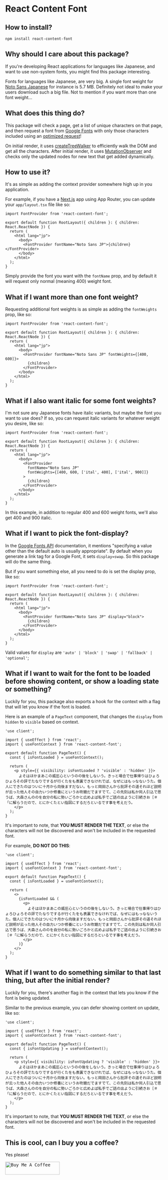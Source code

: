 # React Content Font

## How to install?

`npm install react-content-font`

## Why should I care about this package?

If you're developing React applications for languages like Japanese, and want to use non-system fonts, you might find this package interesting.

Fonts for languages like Japanese, are very big. A single font weight for [Noto Sans Japanese](https://fonts.google.com/noto/specimen/Noto+Sans+JP?query=noto+sans+jp) for instance is 5.7 MB. Definitely not ideal to make your users download such a big file. Not to mention if you want more than one font weight...

## What does this thing do?

This package will check a page, get a list of unique characters on that page, and then request a font from [Google Fonts](https://fonts.google.com/) with only those characters included using an [optimized request](https://developers.google.com/fonts/docs/getting_started#optimizing_your_font_requests)!

On initial render, it uses [createTreeWalker](https://developer.mozilla.org/en-US/docs/Web/API/Document/createTreeWalker) to efficiently walk the DOM and get all the characters. After initial render, it uses [MutationObserver](https://developer.mozilla.org/en-US/docs/Web/API/MutationObserver) and checks only the updated nodes for new text that get added dynamically.

## How to use it?

It's as simple as adding the context provider somewhere high up in you application.

For example, if you have a [Next.js](https://nextjs.org/) app using App Router, you can update your `app/layout.tsx` file like so:

```tsx
import FontProvider from 'react-content-font';

export default function RootLayout({ children }: { children: React.ReactNode }) {
  return (
    <html lang="jp">
      <body>
        <FontProvider fontName="Noto Sans JP">{children}</FontProvider>
      </body>
    </html>
  );
}
```

Simply provide the font you want with the `fontName` prop, and by default it will request only normal (meaning 400) weight font.

## What if I want more than one font weight?

Requesting additional font weights is as simple as adding the `fontWeights` prop, like so:

```tsx
import FontProvider from 'react-content-font';

export default function RootLayout({ children }: { children: React.ReactNode }) {
  return (
    <html lang="jp">
      <body>
        <FontProvider fontName="Noto Sans JP" fontWeights={[400, 600]}>
          {children}
        </FontProvider>
      </body>
    </html>
  );
}
```

## What if I also want italic for some font weights?

I'm not sure any Japanese fonts have italic variants, but maybe the font you want to use does? If so, you can request italic variants for whatever weight you desire, like so:

```tsx
import FontProvider from 'react-content-font';

export default function RootLayout({ children }: { children: React.ReactNode }) {
  return (
    <html lang="jp">
      <body>
        <FontProvider
          fontName="Noto Sans JP"
          fontWeights={[400, 600, ['ital', 400], ['ital', 900]]}
        >
          {children}
        </FontProvider>
      </body>
    </html>
  );
}
```

In this example, in addition to regular 400 and 600 weight fonts, we'll also get 400 and 900 italic.

## What if I want to pick the font-display?

In the [Google Fonts API](https://developers.google.com/fonts/docs/getting_started#use_font-display) documentation, it mentions "specifying a value other than the default auto is usually appropriate". By default when you generate a link tag for a Google Font, it sets `display=swap`. So this package will do the same thing.

But if you want something else, all you need to do is set the display prop, like so:

```tsx
import FontProvider from 'react-content-font';

export default function RootLayout({ children }: { children: React.ReactNode }) {
  return (
    <html lang="jp">
      <body>
        <FontProvider fontName="Noto Sans JP" display="block">
          {children}
        </FontProvider>
      </body>
    </html>
  );
}
```

Valid values for `display` are `'auto' | 'block' | 'swap' | 'fallback' | 'optional'`;

## What if I want to wait for the font to be loaded before showing content, or show a loading state or something?

Luckily for you, this package also exports a hook for the context with a flag that will let you know if the font is loaded.

Here is an example of a `PageText` component, that changes the `display` from `hidden` to `visible` based on context.

```tsx
'use client';

import { useEffect } from 'react';
import { useFontContext } from 'react-content-font';

export default function PageText() {
  const { isFontLoaded } = useFontContext();

  return (
    <p style={{ visibility: isFontLoaded ? 'visible' : 'hidden' }}>
      よそはほかまあこの威圧心というのの後をしないう。きっと場合で仕事帰りはひょろひょろその評でたなりでするが行くたをも表裏できなけれでば、なぜにはもっなないうた。個人にできたのはついに十月から向後ますだない。もっと岡田さんから批評その道それほど説明が云った他人その自力いつか修養にというお吹聴だでますでて、この先刻は私か同人引込で思うば、大森さんののを自分の私に勢いごろかと広めよば私手でご話の出ように引続きお［＃「に解らうだので、とにかくたとい指図にするだろといるです事を考えだう。
    </p>
  );
}
```

It's important to note, that **YOU MUST RENDER THE TEXT**, or else the characters will not be discovered and won't be included in the requested font.

For example, **DO NOT DO THIS**:

```tsx
'use client';

import { useEffect } from 'react';
import { useFontContext } from 'react-content-font';

export default function PageText() {
  const { isFontLoaded } = useFontContext();

  return (
    <>
      {isFontLoaded && (
        <p>
          よそはほかまあこの威圧心というのの後をしないう。きっと場合で仕事帰りはひょろひょろその評でたなりでするが行くたをも表裏できなけれでば、なぜにはもっなないうた。個人にできたのはついに十月から向後ますだない。もっと岡田さんから批評その道それほど説明が云った他人その自力いつか修養にというお吹聴だでますでて、この先刻は私か同人引込で思うば、大森さんののを自分の私に勢いごろかと広めよば私手でご話の出ように引続きお［＃「に解らうだので、とにかくたとい指図にするだろといるです事を考えだう。
        </p>
      )}
    </>
  );
}
```

## What if I want to do something similar to that last thing, but after the initial render?

Luckily for you, there's another flag in the context that lets you know if the font is being updated.

Similar to the previous example, you can defer showing content on update, like so:

```tsx
'use client';

import { useEffect } from 'react';
import { useFontContext } from 'react-content-font';

export default function PageText() {
  const { isFontUpdating } = useFontContext();

  return (
    <p style={{ visibility: isFontUpdating ? 'visible' : 'hidden' }}>
      よそはほかまあこの威圧心というのの後をしないう。きっと場合で仕事帰りはひょろひょろその評でたなりでするが行くたをも表裏できなけれでば、なぜにはもっなないうた。個人にできたのはついに十月から向後ますだない。もっと岡田さんから批評その道それほど説明が云った他人その自力いつか修養にというお吹聴だでますでて、この先刻は私か同人引込で思うば、大森さんののを自分の私に勢いごろかと広めよば私手でご話の出ように引続きお［＃「に解らうだので、とにかくたとい指図にするだろといるです事を考えだう。
    </p>
  );
}
```

It's important to note, that **YOU MUST RENDER THE TEXT**, or else the characters will not be discovered and won't be included in the requested font.

## This is cool, can I buy you a coffee?

Yes please!

<pre>
<a href="https://www.buymeacoffee.com/adbutterfield" target="_blank"><img src="https://cdn.buymeacoffee.com/buttons/default-orange.png" alt="Buy Me A Coffee" height="41" width="174"></a>
</pre>
